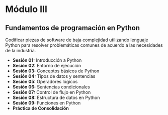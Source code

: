 # Módulo III

## Fundamentos de programación en Python

Codificar piezas de software de baja complejidad utilizando lenguaje Python para resolver problemáticas comunes de acuerdo a las necesidades de la industria.

- **Sesión 01:** Introducción a Python
- **Sesión 02:** Entorno de ejecución
- **Sesión 03:** Conceptos básicos de Python
- **Sesión 04:** Tipos de datos y sentencias
- **Sesión 05:** Operadores lógicos
- **Sesión 06:** Sentencias condicionales
- **Sesión 07:** Control de flujo en Python
- **Sesión 08:** Estructura de datos en Python
- **Sesión 09:** Funciones en Python
- **Práctica de Consolidación**
